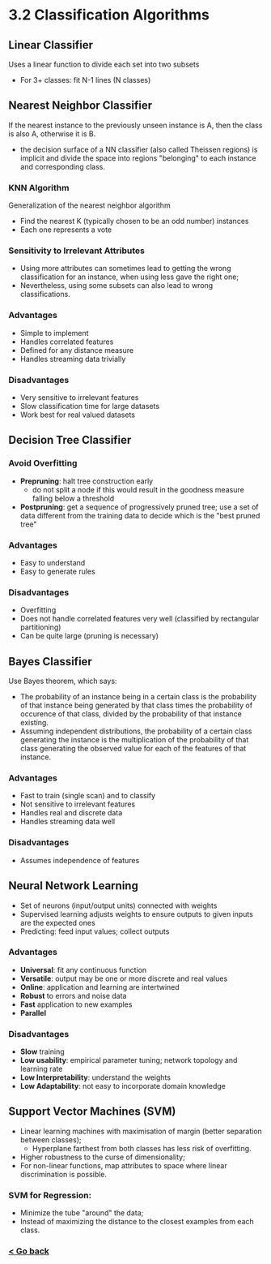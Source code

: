 # 3.2 Classification Algorithms
## Linear Classifier
Uses a linear function to divide each set into two subsets
- For 3+ classes: fit N-1 lines (N classes)

## Nearest Neighbor Classifier
If the nearest instance to the previously unseen instance is A, then the class is also A, otherwise it is B.
- the decision surface of a NN classifier (also called Theissen regions) is implicit and divide the space into regions "belonging" to each instance and corresponding class.

### KNN Algorithm
Generalization of the nearest neighbor algorithm
- Find the nearest K (typically chosen to be an odd number) instances
- Each one represents a vote

### Sensitivity to Irrelevant Attributes
- Using more attributes can sometimes lead to getting the wrong classification for an instance, when using less gave the right one;
- Nevertheless, using some subsets can also lead to wrong classifications.

### Advantages
- Simple to implement
- Handles correlated features
- Defined for any distance measure
- Handles streaming data trivially

### Disadvantages
- Very sensitive to irrelevant features
- Slow classification time for large datasets
- Work best for real valued datasets

## Decision Tree Classifier
### Avoid Overfitting
- **Prepruning**: halt tree construction early
	- do not split a node if this would result in the goodness measure falling below a threshold
- **Postpruning**: get a sequence of progressively pruned tree; use a set of data different from the training data to decide which is the "best pruned tree"

### Advantages
- Easy to understand
- Easy to generate rules

### Disadvantages
- Overfitting
- Does not handle correlated features very well (classified by rectangular partitioning)
- Can be quite large (pruning is necessary)

## Bayes Classifier
Use Bayes theorem, which says:
- The probability of an instance being in a certain class is the probability of that instance being generated by that class times the probability of occurence of that class, divided by the probability of that instance existing.
- Assuming independent distributions, the probability of a certain class generating the instance is the multiplication of the probability of that class generating the observed value for each of the features of that instance.

### Advantages
- Fast to train (single scan) and to classify
- Not sensitive to irrelevant features
- Handles real and discrete data
- Handles streaming data well

### Disadvantages
- Assumes independence of features

## Neural Network Learning
- Set of neurons (input/output units) connected with weights
- Supervised learning adjusts weights to ensure outputs to given inputs are the expected ones
- Predicting: feed input values; collect outputs

### Advantages
- **Universal**: fit any continuous function
- **Versatile**: output may be one or more discrete and real values
- **Online**: application and learning are intertwined
- **Robust** to errors and noise data
- **Fast** application to new examples
- **Parallel**

### Disadvantages
- **Slow** training
- **Low usability**: empirical parameter tuning; network topology and learning rate
- **Low Interpretability**: understand the weights
- **Low Adaptability**: not easy to incorporate domain knowledge

## Support Vector Machines (SVM)
- Linear learning machines with maximisation of margin (better separation between classes);
	- Hyperplane farthest from both classes has less risk of overfitting.
- Higher robustness to the curse of dimensionality;
- For non-linear functions, map attributes to space where linear discrimination is possible.

### SVM for Regression:
-  Minimize the tube "around" the data;
-  Instead of maximizing the distance to the closest examples from each class.

### [< Go back](/README.md)